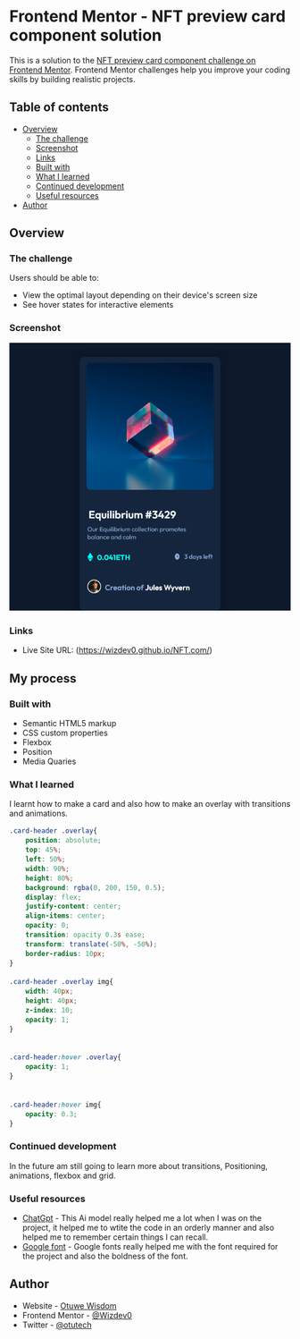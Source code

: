 # Frontend Mentor - NFT preview card component solution

This is a solution to the [NFT preview card component challenge on Frontend Mentor](https://www.frontendmentor.io/challenges/nft-preview-card-component-SbdUL_w0U). Frontend Mentor challenges help you improve your coding skills by building realistic projects. 

## Table of contents

- [Overview](#overview)
  - [The challenge](#the-challenge)
  - [Screenshot](#screenshot)
  - [Links](#links)
  - [Built with](#built-with)
  - [What I learned](#what-i-learned)
  - [Continued development](#continued-development)
  - [Useful resources](#useful-resources)
- [Author](#author)


## Overview

### The challenge

Users should be able to:

- View the optimal layout depending on their device's screen size
- See hover states for interactive elements

### Screenshot

![Project Screenshot](/Assets/Screenshot.png)


### Links

- Live Site URL: (https://wizdev0.github.io/NFT.com/)

## My process

### Built with

- Semantic HTML5 markup
- CSS custom properties
- Flexbox
- Position
- Media Quaries

### What I learned

I learnt how to make a card and also how to make an overlay with transitions and animations.

```css
.card-header .overlay{
    position: absolute;
    top: 45%;
    left: 50%;
    width: 90%;
    height: 80%;
    background: rgba(0, 200, 150, 0.5);
    display: flex;
    justify-content: center;
    align-items: center;
    opacity: 0;
    transition: opacity 0.3s ease;
    transform: translate(-50%, -50%);
    border-radius: 10px;
}

.card-header .overlay img{
    width: 40px;
    height: 40px;
    z-index: 10;
    opacity: 1;
}


.card-header:hover .overlay{
    opacity: 1;
}


.card-header:hover img{
    opacity: 0.3;
}
```


### Continued development
In the future am still going to learn more about transitions, Positioning, animations, flexbox and grid.

### Useful resources

- [ChatGpt](https://chat.openai.com) - This Ai model really helped me a lot when I was on the project, it helped me to wtite the code in an orderly manner and also helped me to remember certain things I can recall.
- [Google font](https://fonts.google.com) - Google fonts really helped me with the font required for the project and also the boldness of the font.


## Author

- Website - [Otuwe Wisdom](https://wizdev0.github.io/NFT.com/)
- Frontend Mentor - [@Wizdev0](https://www.frontendmentor.io/profile/Wizdev0)
- Twitter - [@otutech](https://www.twitter.com/otutech)

